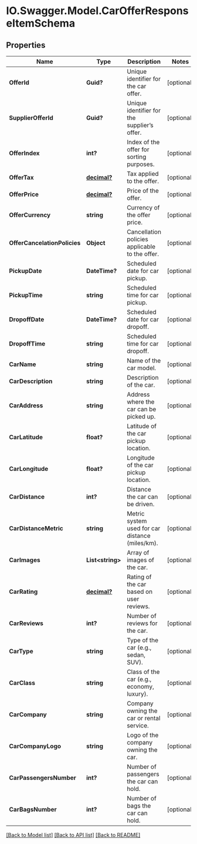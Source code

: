 # IO.Swagger.Model.CarOfferResponseItemSchema
## Properties

Name | Type | Description | Notes
------------ | ------------- | ------------- | -------------
**OfferId** | **Guid?** | Unique identifier for the car offer. | [optional] 
**SupplierOfferId** | **Guid?** | Unique identifier for the supplier’s offer. | [optional] 
**OfferIndex** | **int?** | Index of the offer for sorting purposes. | [optional] 
**OfferTax** | [**decimal?**](BigDecimal.md) | Tax applied to the offer. | [optional] 
**OfferPrice** | [**decimal?**](BigDecimal.md) | Price of the offer. | [optional] 
**OfferCurrency** | **string** | Currency of the offer price. | [optional] 
**OfferCancelationPolicies** | **Object** | Cancellation policies applicable to the offer. | [optional] 
**PickupDate** | **DateTime?** | Scheduled date for car pickup. | [optional] 
**PickupTime** | **string** | Scheduled time for car pickup. | [optional] 
**DropoffDate** | **DateTime?** | Scheduled date for car dropoff. | [optional] 
**DropoffTime** | **string** | Scheduled time for car dropoff. | [optional] 
**CarName** | **string** | Name of the car model. | [optional] 
**CarDescription** | **string** | Description of the car. | [optional] 
**CarAddress** | **string** | Address where the car can be picked up. | [optional] 
**CarLatitude** | **float?** | Latitude of the car pickup location. | [optional] 
**CarLongitude** | **float?** | Longitude of the car pickup location. | [optional] 
**CarDistance** | **int?** | Distance the car can be driven. | [optional] 
**CarDistanceMetric** | **string** | Metric system used for car distance (miles/km). | [optional] 
**CarImages** | **List&lt;string&gt;** | Array of images of the car. | [optional] 
**CarRating** | [**decimal?**](BigDecimal.md) | Rating of the car based on user reviews. | [optional] 
**CarReviews** | **int?** | Number of reviews for the car. | [optional] 
**CarType** | **string** | Type of the car (e.g., sedan, SUV). | [optional] 
**CarClass** | **string** | Class of the car (e.g., economy, luxury). | [optional] 
**CarCompany** | **string** | Company owning the car or rental service. | [optional] 
**CarCompanyLogo** | **string** | Logo of the company owning the car. | [optional] 
**CarPassengersNumber** | **int?** | Number of passengers the car can hold. | [optional] 
**CarBagsNumber** | **int?** | Number of bags the car can hold. | [optional] 

[[Back to Model list]](../README.md#documentation-for-models) [[Back to API list]](../README.md#documentation-for-api-endpoints) [[Back to README]](../README.md)

